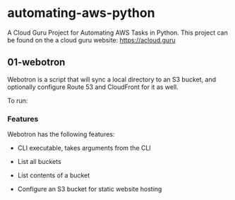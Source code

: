 # automating-aws-python
A Cloud Guru Project for Automating AWS Tasks in Python. This project can be found on the a cloud guru website: https://acloud.guru

## 01-webotron 
Webotron is a script that will sync a local directory to an S3 bucket, and optionally configure Route 53 and CloudFront for it as well. 

To run:  

### Features 

Webotron has the following features:

- CLI executable, takes arguments from the CLI

-  List all buckets

- List contents of a bucket

- Configure an S3 bucket for static website hosting
